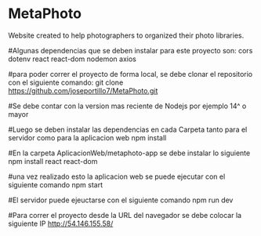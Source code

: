 # MetaPhoto
Website created to help photographers to organized their photo libraries.

#Algunas dependencias que se deben instalar para este proyecto son:
cors
dotenv
react
react-dom
nodemon
axios

#para poder correr el proyecto de forma local, se debe clonar el repositorio con el siguiente comando: 
git clone https://github.com/joseportillo7/MetaPhoto.git

#Se debe contar con la version mas reciente de Nodejs por ejemplo 14^ o mayor

#Luego se deben instalar las dependencias en cada Carpeta tanto para el servidor como para la aplicacion web
npm install

#En la carpeta AplicacionWeb/metaphoto-app se debe instalar lo siguiente
npm install react react-dom

#una vez realizado esto la aplicacion web se puede ejecutar con el siguiente comando
npm start

#El servidor puede ejeuctarse con el siguiente comando
npm run dev


#Para correr el proyecto desde la URL del navegador se debe colocar la siguiente IP
http://54.146.155.58/




